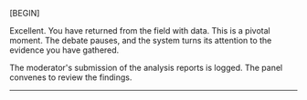 [BEGIN]

Excellent. You have returned from the field with data. This is a pivotal moment. The debate pauses, and the system turns its attention to the evidence you have gathered.

The moderator's submission of the analysis reports is logged. The panel convenes to review the findings.

***